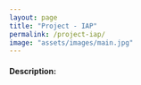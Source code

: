```yaml
---
layout: page
title: "Project - IAP"
permalink: /project-iap/
image: "assets/images/main.jpg"
---
```


#### Description:
